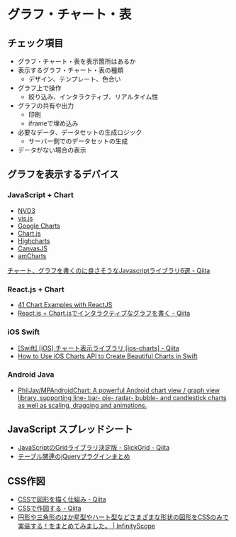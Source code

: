 # グラフ・チャート・表

## チェック項目

* グラフ・チャート・表を表示箇所はあるか
* 表示するグラフ・チャート・表の種類 
	* デザイン、テンプレート、色合い
* グラフ上で操作
	* 絞り込み、インタラクティブ、リアルタイム性
* グラフの共有や出力
	* 印刷
	* iframeで埋め込み
* 必要なデータ、データセットの生成ロジック
	* サーバー側でのデータセットの生成
* データがない場合の表示

## グラフを表示するデバイス

### JavaScript + Chart

* [NVD3](http://nvd3.org/)
* [vis.js](http://visjs.org/)
* [Google Charts](https://developers.google.com/chart/)
* [Chart.js](http://www.chartjs.org/docs/)
* [Highcharts](http://www.highcharts.com/)
* [CanvasJS](http://canvasjs.com/)
* [amCharts](https://www.amcharts.com/)

[チャート、グラフを書くのに良さそうなJavascriptライブラリ6選 - Qiita](http://qiita.com/awakia/items/d064c772b759333c209a)

### React.js + Chart

* [41 Chart Examples with ReactJS](https://react.rocks/tag/Chart)
* [React.js + Chart.jsでインタラクティブなグラフを書く - Qiita](http://qiita.com/mnishiguchi/items/226c0a4bd85e4da54f42)

### iOS Swift

* [[Swift] [iOS] チャート表示ライブラリ [ios-charts] - Qiita](http://qiita.com/touyu/items/4fbd6d8187eb74752ba0)
* [How to Use iOS Charts API to Create Beautiful Charts in Swift](http://www.appcoda.com/ios-charts-api-tutorial/)

### Android Java

* [PhilJay/MPAndroidChart: A powerful Android chart view / graph view library, supporting line- bar- pie- radar- bubble- and candlestick charts as well as scaling, dragging and animations.](https://github.com/PhilJay/MPAndroidChart)


## JavaScript スプレッドシート

* [JavaScriptのGridライブラリ決定版 - SlickGrid - Qiita](http://qiita.com/icoxfog417/items/98e34c0555991033afec)
* [テーブル関連のjQueryプラグインまとめ](http://webkaru.net/jquery-plugin/cat/table/)

## CSS作図

* [CSSで図形を描く仕組み - Qiita](http://qiita.com/marrontan619/items/46cc48abfde4592b0a99)
* [CSSで作図する - Qiita](http://qiita.com/yaegaki/items/a1e518d16be9b85479b4)
* [円形や三角形のほか星型やハート型などさまざまな形状の図形をCSSのみで実装する！をまとめてみました。 | InfinityScope](http://infinityforest.net/home/archives/2483)
